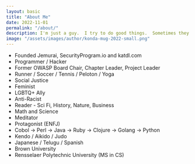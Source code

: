 ```yaml
---
layout: basic
title: "About Me"
date: 2022-11-01
permalink: "/about/"
description: I'm just a guy.  I try to do good things.  Sometimes they work.
image: "/assets/images/author/konda-mug-2022-small.png" 
---
```


* Founded Jemurai, SecurityProgram.io and katdl.com
* Programmer / Hacker
* Former OWASP Board Chair, Chapter Leader, Project Leader
* Runner / Soccer / Tennis / Peloton / Yoga
* Social Justice
* Feminist
* LGBTQ+ Ally
* Anti-Racist
* Reader - Sci Fi, History, Nature, Business
* Math and Science
* Meditator
* Protagonist (ENFJ)
* Cobol -> Perl -> Java -> Ruby -> Clojure -> Golang -> Python
* Kendo / Aikido / Judo
* Japanese / Telugu / Spanish
* Brown University
* Rensselaer Polytechnic University (MS in CS)